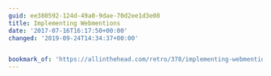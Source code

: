 ```yaml
---
guid: ee380592-124d-49a0-9dae-70d2ee1d3e08
title: Implementing Webmentions
date: '2017-07-16T16:17:50+00:00'
changed: '2019-09-24T14:34:37+00:00'


bookmark_of: 'https://allinthehead.com/retro/378/implementing-webmentions'
---
```




